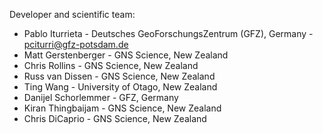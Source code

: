 Developer and scientific team:

* Pablo Iturrieta - Deutsches GeoForschungsZentrum (GFZ), Germany - pciturri@gfz-potsdam.de
* Matt Gerstenberger - GNS Science, New Zealand
* Chris Rollins - GNS Science, New Zealand
* Russ van Dissen - GNS Science, New Zealand
* Ting Wang - University of Otago, New Zealand
* Danijel Schorlemmer - GFZ, Germany
* Kiran Thingbaijam - GNS Science, New Zealand
* Chris DiCaprio - GNS Science, New Zealand